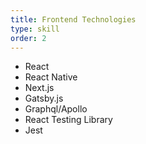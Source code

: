 ```yaml
---
title: Frontend Technologies
type: skill
order: 2
---
```


- React
- React Native
- Next.js
- Gatsby.js
- Graphql/Apollo
- React Testing Library
- Jest
